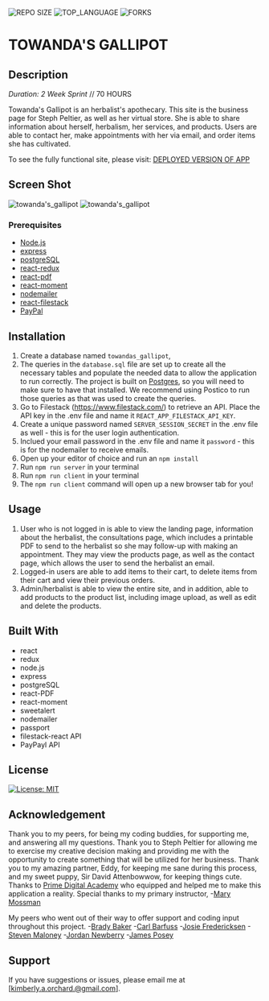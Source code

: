 ![REPO SIZE](https://img.shields.io/github/repo-size/korchard/towandas-gallipot.svg?style=flat-square)
![TOP_LANGUAGE](https://img.shields.io/github/languages/top/korchard/towandas-gallipot.svg?style=flat-square)
![FORKS](https://img.shields.io/github/forks/korchard/towandas-gallipot.svg?style=social)

# TOWANDA'S GALLIPOT

## Description

_Duration: 2 Week Sprint_ // 70 HOURS

Towanda's Gallipot is an herbalist's apothecary. This site is the business page for Steph Peltier, as well as her virtual store. She is able to share information about herself, herbalism, her services, and products. Users are able to contact her, make appointments with her via email, and order items she has cultivated. 

To see the fully functional site, please visit: [DEPLOYED VERSION OF APP](www.heroku.com)

## Screen Shot

![towanda's_gallipot](./public/images/ss1.png)
![towanda's_gallipot](./public/images/ss2.png)

### Prerequisites

- [Node.js](https://nodejs.org/en/)
- [express](https://expressjs.com/)
- [postgreSQL](https://www.postgresql.org/download/)
- [react-redux](https://redux.js.org/introduction/installation)
- [react-pdf](https://www.npmjs.com/package/react-pdf)
- [react-moment](https://www.npmjs.com/package/react-moment)
- [nodemailer](https://www.npmjs.com/package/nodemailer)
- [react-filestack](https://www.npmjs.com/package/filestack-react)
- [PayPal](https://developer.paypal.com/docs/api/overview/)

## Installation 

1. Create a database named `towandas_gallipot`,
2. The queries in the `database.sql` file are set up to create all the necessary tables and populate the needed data to allow the application to run correctly. The project is built on [Postgres](https://www.postgresql.org/download/), so you will need to make sure to have that installed. We recommend using Postico to run those queries as that was used to create the queries.
3. Go to Filestack (https://www.filestack.com/) to retrieve an API. Place the API key in the .env file and name it `REACT_APP_FILESTACK_API_KEY`.
4. Create a unique password named `SERVER_SESSION_SECRET` in the .env file as well - this is for the user login authentication.
5. Inclued your email password in the .env file and name it `password` - this is for the nodemailer to receive emails.
6. Open up your editor of choice and run an `npm install`
7. Run `npm run server` in your terminal
5. Run `npm run client` in your terminal
6. The `npm run client` command will open up a new browser tab for you!

## Usage

1. User who is not logged in is able to view the landing page, information about the herbalist, the consultations page, which includes a printable PDF to send to the herbalist so she may follow-up with making an appointment. They may view the products page, as well as the contact page, which allows the user to send the herbalist an email.
2. Logged-in users are able to add items to their cart, to delete items from their cart and view their previous orders.
3. Admin/herbalist is able to view the entire site, and in addition, able to add products to the product list, including image upload, as well as edit and delete the products. 

## Built With

- react
- redux
- node.js
- express
- postgreSQL
- react-PDF
- react-moment
- sweetalert
- nodemailer
- passport
- filestack-react API
- PayPayl API

## License
[![License: MIT](https://img.shields.io/badge/License-MIT-yellow.svg)](https://opensource.org/licenses/MIT)

## Acknowledgement
Thank you to my peers, for being my coding buddies, for supporting me, and answering all my questions. Thank you to Steph Peltier for allowing me to exercise my creative decision making and providing me with the opportunity to create something that will be utilized for her business. Thank you to my amazing partner, Eddy, for keeping me sane during this process, and my sweet puppy, Sir David Attenbowwow, for keeping things cute. Thanks to [Prime Digital Academy](www.primeacademy.io) who equipped and helped me to make this application a reality. Special thanks to my primary instructor, 
-[Mary Mossman](https://github.com/mbMosman)

My peers who went out of their way to offer support and coding input throughout this project.
-[Brady Baker](https://github.com/bradybaker)
-[Carl Barfuss](https://github.com/carlbarfuss)
-[Josie Fredericksen](https://github.com/freder48)
-[Steven Maloney](https://github.com/sdeda1us)
-[Jordan Newberry](https://github.com/jordanNewberry21)
-[James Posey](https://github.com/jposeyjr)

## Support
If you have suggestions or issues, please email me at [kimberly.a.orchard.@gmail.com].